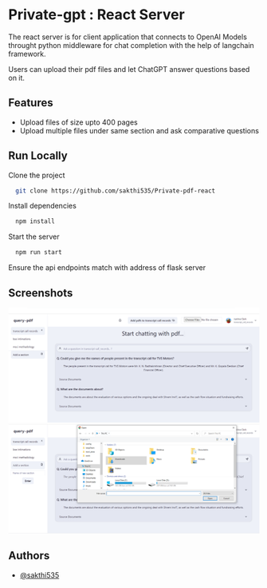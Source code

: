 
# Private-gpt :  React Server

The react server is for client application that connects to OpenAI Models throught python middleware for chat completion with the help of langchain framework.

Users can upload their pdf files and let ChatGPT answer questions based on it.  

## Features

- Upload files of size upto 400 pages
- Upload multiple files under same section and ask comparative questions





## Run Locally

Clone the project

```bash
  git clone https://github.com/sakthi535/Private-pdf-react
```

Install dependencies

```bash
  npm install
```

Start the server

```bash
  npm run start
```

Ensure the api endpoints match with address of flask server

## Screenshots

![Home screen](https://github.com/sakthi535/Private-pdf-react/blob/master/static/Home.png)
![Upload files](https://github.com/sakthi535/Private-pdf-react/blob/master/static/Screenshot%202023-06-30%20105208.png)

## Authors

- [@sakthi535](https://www.github.com/sakthi535)

